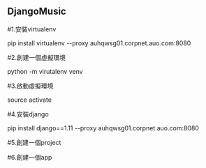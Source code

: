 ## DjangoMusic
#1.安裝virtualenv
  
  pip install virtualenv --proxy auhqwsg01.corpnet.auo.com:8080
  
#2.創建一個虛擬環境
  
  python -m virutalenv venv

#3.啟動虛擬環境
  
  source activate

#4.安裝django
  
  pip install django==1.11 --proxy auhqwsg01.corpnet.auo.com:8080

#5.創建一個project

#6.創建一個app

